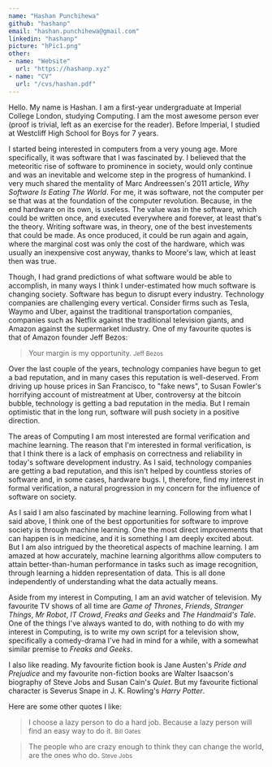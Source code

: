 ```yaml
---
name: "Hashan Punchihewa"
github: "hashanp"
email: "hashan.punchihewa@gmail.com"
linkedin: "hashanp"
picture: "hPic1.png"
other: 
- name: "Website"
  url: "https://hashanp.xyz"
- name: "CV"
  url: "/cvs/hashan.pdf"
---
```


Hello. My name is Hashan. I am a first-year undergraduate at Imperial College London, studying Computing. I am the most awesome person ever (proof is trivial, left as an exercise for the reader). Before Imperial, I studied at Westcliff High School for Boys for 7 years.

I started being interested in computers from a very young age. More specifically, it was software that I was fascinated by. I believed that the meteoritic rise of software to prominence in society, would only continue and was an inevitable and welcome step in the progress of humankind. I very much shared the mentality of Marc Andreessen's 2011 article, *Why Software Is Eating The World*. For me, it was software, not the computer per se that was at the foundation of the computer revolution. Because, in the end hardware on its own, is useless. The value was in the software, which could be written once, and executed everywhere and forever, at least that's the theory. Writing software was, in theory, one of the best investements that could be made. As once produced, it could be run again and again, where the marginal cost was only the cost of the hardware, which was usually an inexpensive cost anyway, thanks to Moore's law, which at least then was true.

Though, I had grand predictions of what software would be able to accomplish, in many ways I think I under-estimated how much software is changing society. Software has begun to disrupt every industry. Technology companies are challenging every vertical. Consider firms such as Tesla, Waymo and Uber, against the traditional transportation companies, companies such as Netflix against the traditional television giants, and Amazon against the supermarket industry. One of my favourite quotes is that of Amazon founder Jeff Bezos:

> Your margin is my opportunity. <small>Jeff Bezos</small>

Over the last couple of the years, technology companies have begun to get a bad reputation, and in many cases this reputation is well-deserved. From driving up house prices in San Francisco, to "fake news", to Susan Fowler's horrifying account of mistreatment at Uber, controversy at the bitcoin bubble, technology is getting a bad reputation in the media. But I remain optimistic that in the long run, software will push society in a positive direction. 

The areas of Computing I am most interested are formal verification and machine learning. The reason that I'm interested in formal verification, is that I think there is a lack of emphasis on correctness and reliability in today's software development industry. As I said, technology companies are getting a bad reputation, and this isn't helped by countless stories of software and, in some cases, hardware bugs. I, therefore, find my interest in formal verification, a natural progression in my concern for the influence of software on society.

As I said I am also fascinated by machine learning. Following from what I said above, I think one of the best opportunities for software to improve society is through machine learning. One the most direct improvements that can happen is in medicine, and it is something I am deeply excited about. But I am also intrigued by the theoretical aspects of machine learning. I am amazed at how accurately, machine learning algorithms allow computers to attain better-than-human performance in tasks such as image recognition, through learning a hidden representation of data. This is all done independently of understanding what the data actually means.

Aside from my interest in Computing, I am an avid watcher of television. My favourite TV shows of all time are *Game of Thrones*, *Friends*, *Stranger Things*, *Mr Robot*, *IT Crowd*, *Freaks and Geeks* and *The Handmaid's Tale*. One of the things I've always wanted to do, with nothing to do with my interest in Computing, is to write my own script for a television show, specifically a comedy-drama I've had in mind for a while, with a somewhat similar premise to *Freaks and Geeks*.

I also like reading. My favourite fiction book is Jane Austen's *Pride and Prejudice* and my favourite non-fiction books are Walter Isaacson's biography of Steve Jobs and Susan Cain's *Quiet*. But my favourite fictional character is Severus Snape in J. K. Rowling's *Harry Potter*.

Here are some other quotes I like:

> I choose a lazy person to do a hard job. Because a lazy person will find an easy way to do it. <small>Bill Gates</small>

> The people who are crazy enough to think they can change the world, are the ones who do. <small>Steve Jobs</small>
